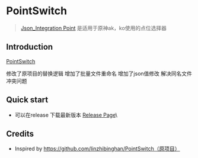 # PointSwitch

> [Json_Integration Point](https://github.com/Xcating/Json_Integration) 是适用于原神ak，ko使用的点位选择器




## Introduction

[PointSwitch](README.md) 

修改了原项目的替换逻辑
增加了批量文件重命名
增加了json值修改
解决同名文件冲突问题



## Quick start
- 可以在release 下载最新版本 [Release Page](https://github.com/zfonlyone/PointSwitch/releases)\




## Credits

- Inspired by https://github.com/linzhibinghan/PointSwitch（原项目）


